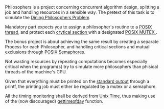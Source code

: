 Philosophers is a project concerning concurrent algorithm design, splitting a job and handling resources in a sensible way. The pretext of this task is to simulate the <a href="https://en.wikipedia.org/wiki/Dining_philosophers_problem" target="_blank">Dining Philosophers Problem</a>.

Mandatory part expects you to assign a philosopher's routine to a <a href="https://it.wikipedia.org/wiki/POSIX_Threads" target="_blank"> POSIX thread</a>, and protect each <a href="https://en.wikipedia.org/wiki/Critical_section" target="_blank"> crytical section </a> with a designated <a href="https://en.wikipedia.org/wiki/Lock_(computer_science)" target="_blank"> POSIX MUTEX </a>.

The bonus project is about achieving the same result by creating a separate Process for each Philosopher, and handling critical sections and mutual exclusions through <a href="https://www.geeksforgeeks.org/use-posix-semaphores-c/" target="_blank">POSIX Semaphores</a>.

Not wasting resources by repeating computations becomes especially critical when the program(s) try to simulate more philosophers than phisical threads of the machine's CPU. 

Given that everything must be printed on the <a href="https://it.wikipedia.org/wiki/Canali_standard" target="_blank">standard output</a> <a href="" target="_blank"></a> through a printf, the printing job must either be regulated by a mutex or a semaphore.

All the timing monitoring shall be derived from <a href="https://en.wikipedia.org/wiki/Unix_time" target="_blank">Unix Time</a>, thus making use of the (now discouraged) <a href="https://en.wikipedia.org/wiki/System_time" target="_blank">gettimeofday</a> function.

<a href="" target="_blank"></a>
